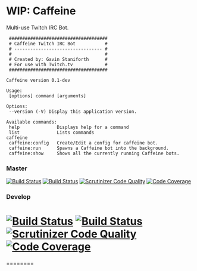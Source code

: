 WIP: Caffeine
==============
Multi-use Twitch IRC Bot.

```
 #####################################
 # Caffeine Twitch IRC Bot           #
 # --------------------------------- #
 #                                   #
 # Created by: Gavin Staniforth      #
 # For use with Twitch.tv            #
 #####################################

Caffeine version 0.1-dev

Usage:
 [options] command [arguments]

Options:
 --version (-V) Display this application version.

Available commands:
 help              Displays help for a command
 list              Lists commands
caffeine
 caffeine:config   Create/Edit a config for caffeine bot.
 caffeine:run      Spawns a Caffeine bot into the background.
 caffeine:show     Shows all the currently running Caffeine bots.
 ```

### Master
[![Build Status](https://travis-ci.org/gsdevme/Caffeine.svg?branch=master)](https://travis-ci.org/gsdevme/Caffeine)
[![Build Status](https://scrutinizer-ci.com/g/gsdevme/Caffeine/badges/build.png?b=master)](https://scrutinizer-ci.com/g/gsdevme/Caffeine/build-status/master)
[![Scrutinizer Code Quality](https://scrutinizer-ci.com/g/gsdevme/Caffeine/badges/quality-score.png?b=master)](https://scrutinizer-ci.com/g/gsdevme/Caffeine/?branch=master)
[![Code Coverage](https://scrutinizer-ci.com/g/gsdevme/Caffeine/badges/coverage.png?b=master)](https://scrutinizer-ci.com/g/gsdevme/Caffeine/?branch=master)

### Develop
[![Build Status](https://travis-ci.org/gsdevme/Caffeine.svg?branch=develop)](https://travis-ci.org/gsdevme/Caffeine)
[![Build Status](https://scrutinizer-ci.com/g/gsdevme/Caffeine/badges/build.png?b=develop)](https://scrutinizer-ci.com/g/gsdevme/Caffeine/build-status/develop)
[![Scrutinizer Code Quality](https://scrutinizer-ci.com/g/gsdevme/Caffeine/badges/quality-score.png?b=develop)](https://scrutinizer-ci.com/g/gsdevme/Caffeine/?branch=develop)
[![Code Coverage](https://scrutinizer-ci.com/g/gsdevme/Caffeine/badges/coverage.png?b=develop)](https://scrutinizer-ci.com/g/gsdevme/Caffeine/?branch=develop)
=======
========
